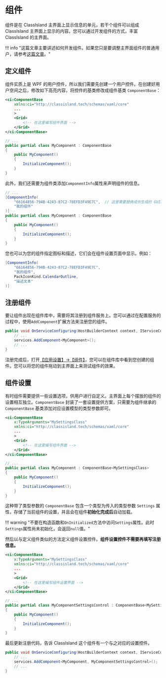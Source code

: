 # 组件

组件是在 ClassIsland 主界面上显示信息的单元，若干个组件可以组成 ClassIsland 主界面上显示的内容。您可以通过开发组件的方式，丰富 ClassIsland 的主界面。

!!! info "这篇文章主要讲述如何开发组件。如果您只是要调整主界面组件的普通用户，请参考[这篇文章](../app/components.md)。"

## 定义组件

组件实质上是 WPF 的用户控件，所以我们需要先创建一个用户控件。在创建好用户空间之后，修改如下高亮内容，将控件的基类修改成组件基类 `ComponentBase`：

``` xml title="MyComponent.xaml" hl_lines="1-2 8"
<ci:ComponentBase 
    xmlns:ci="http://classisland.tech/schemas/xaml/core"
    ...
    >
    <Grid>
        <!-- 在这里编写组件界面 -->
    </Grid>
</ci:ComponentBase>
```

``` cs title="MyComponent.xaml.cs" hl_lines="2"
// ...
public partial class MyComponent : ComponentBase
{
    public MyComponent()
    {
        InitializeComponent();
    }
}
```

此外，我们还需要为组件类添加`ComponentInfo`属性来声明组件的信息。

``` cs title="MyComponent.xaml.cs" hl_lines="2-5"
// ...
[ComponentInfo(
    "66164856-794B-4243-87C2-78EFD3F49E7C",  // 这里需要替换成你生成的 GUID
    "我的组件"
)]
public partial class MyComponent : ComponentBase
{
    public MyComponent()
    {
        InitializeComponent();
    }
}
```

您也可以为您的组件指定图标和描述，它们会在组件设置页面中显示。例如：

``` csharp hl_lines="4-5"
[ComponentInfo(
    "66164856-794B-4243-87C2-78EFD3F49E7C",
    "我的组件",
    PackIconKind.CalendarOutline,
    "描述文本"
)]
```

## 注册组件

要让组件出现在组件库中，需要将其注册到组件服务上。您可以通过在配置服务的过程中，使用`AddComponent`扩展方法来注册您的组件。

```cs hl_lines="3"
public void OnServiceConfiguring(HostBuilderContext context, IServiceCollection services) {
    // ...
    services.AddComponent<MyComponent>();
    // ...
}
```

注册完成后，打开[【应用设置】->【组件】](classisland://app/settings/components)，您可以在组件库中看到您创建的组件。您可以将您的组件拖动到主界面上来测试组件的效果。

## 组件设置

有时组件需要提供一些设置选项，供用户进行自定义。主界面上每个摆放的组件的设置相互独立。`ComponentBase` 封装了一套设置提供方案，只需要为组件继承的 `ComponentBase` 基类添加对应设置模型的类型参数即可。

``` xml title="MyComponent.xaml" hl_lines="2"
<ci:ComponentBase 
    x:TypeArguments="MySettingsClass"
    xmlns:ci="http://classisland.tech/schemas/xaml/core"
    ...
    >
    <Grid>
        <!-- 在这里编写组件界面 -->
    </Grid>
</ci:ComponentBase>
```

``` cs title="MyComponent.xaml.cs" hl_lines="2"
// ...
public partial class MyComponent : ComponentBase<MySettingsClass>
{
    public MyComponent()
    {
        InitializeComponent();
    }
}
```

这种带了类型参数的 `ComponentBase` 包含一个类型为传入的类型参数 `Settings` 属性，存储了当前组件的设置，并且会在组件**初始化完成后**自动加载。

!!! warning "不要在构造函数和`OnInitialized`方法中访问`Settings`属性。此时`Settings`属性尚未初始化，会返回`null`值。"

然后以与定义组件类似的方法定义组件设置控件。**组件设置控件不需要再填写注册信息。**

``` xml title="MyComponentSettingsControl.xaml" hl_lines="2"
<ci:ComponentBase 
    x:TypeArguments="MySettingsClass"
    xmlns:ci="http://classisland.tech/schemas/xaml/core"
    ...
    >
    <Grid>
        <!-- 在这里编写组件设置界面 -->
    </Grid>
</ci:ComponentBase>
```

``` cs title="MyComponentSettingsControl.xaml.cs" hl_lines="2"
// ...
public partial class MyComponentSettingsControl : ComponentBase<MySettingsClass>
{
    public MyComponent()
    {
        InitializeComponent();
    }
}
```

最后更新注册代码，告诉 ClassIsland 这个组件有一个与之对应的设置控件。

```cs hl_lines="3"
public void OnServiceConfiguring(HostBuilderContext context, IServiceCollection services) {
    // ...
    services.AddComponent<MyComponent, MyComponentSettingsControl>();
    // ...
}
```
